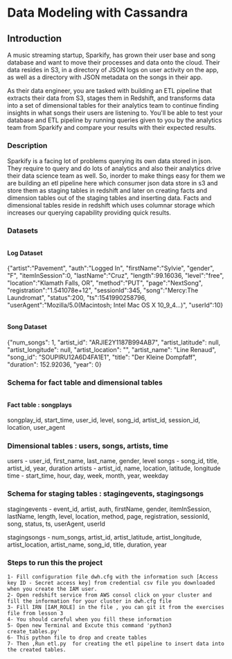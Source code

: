 ## <h1> Data Modeling with Cassandra
##### <h2>Introduction
A music streaming startup, Sparkify, has grown their user base and song database and want to move their processes and data onto the cloud. Their data resides in S3, in a directory of JSON logs on user activity on the app, as well as a directory with JSON metadata on the songs in their app.

As their data engineer, you are tasked with building an ETL pipeline that extracts their data from S3, stages them in Redshift, and transforms data into a set of dimensional tables for their analytics team to continue finding insights in what songs their users are listening to. You'll be able to test your database and ETL pipeline by running queries given to you by the analytics team from Sparkify and compare your results with their expected results.
    

##### <h3>Description
Sparkify is a facing lot of problems querying its own data stored in json. They require to query and do lots of analytics and also their analytics drive their data science team as well. So, inorder to make things easy for them we are building an etl pipeline here which consumer json data store in s3 and store them as staging tables in redshift and later on creating facts and dimension tables out of the staging tables and inserting data. Facts and dimensional tables reside in redshift which uses columnar storage which increases our querying capability providing quick results.

##### <h3>Datasets
###### <h4>Log Dataset
{"artist":"Pavement", "auth":"Logged In", "firstName":"Sylvie", "gender", "F", "itemInSession":0, "lastName":"Cruz", "length":99.16036, "level":"free", "location":"Klamath Falls, OR", "method":"PUT", "page":"NextSong", "registration":"1.541078e+12", "sessionId":345, "song":"Mercy:The Laundromat", "status":200, "ts":1541990258796, "userAgent":"Mozilla/5.0(Macintosh; Intel Mac OS X 10_9_4...)", "userId":10}

###### <h4>Song Dataset
{"num_songs": 1, "artist_id": "ARJIE2Y1187B994AB7", "artist_latitude": null, "artist_longitude": null, "artist_location": "", "artist_name": "Line Renaud", "song_id": "SOUPIRU12A6D4FA1E1", "title": "Der Kleine Dompfaff", "duration": 152.92036, "year": 0}

##### <h3>Schema for fact table and dimensional tables
###### <h4>Fact table : songplays
songplay_id, start_time, user_id, level, song_id, artist_id, session_id, location, user_agent

##### <h3>Dimensional tables : users, songs, artists, time
users - user_id, first_name, last_name, gender, level songs - song_id, title, artist_id, year, duration artists - artist_id, name, location, latitude, longitude time - start_time, hour, day, week, month, year, weekday

##### <h3>Schema for staging tables : stagingevents, stagingsongs
stagingevents - event_id, artist, auth, firstName, gender, itemInSession, lastName, length, level, location, method, page, registration, sessionId, song, status, ts, userAgent, userId

stagingsongs - num_songs, artist_id, artist_latitude, artist_longitude, artist_location, artist_name, song_id, title, duration, year

##### <h3> Steps to run this the project
    1- Fill configuration file dwh.cfg with the information such [Access key ID - Secret access key] from credential csv file you downloaded when you create the IAM user.
    2- Open redshift service from AWS consol click on your cluster and fill the information for your cluster in dwh.cfg file
    3- Fill IRN [IAM_ROLE] in the file , you can git it from the exercises file from lesson 3 
    4- You should careful when you fill these information
    5- Open new Terminal and Excute this command 'python3 create_tables.py'
    6- This python file to drop and create tables 
    7- Then ,Run etl.py  for creating the etl pipeline to insert data into the created tables.